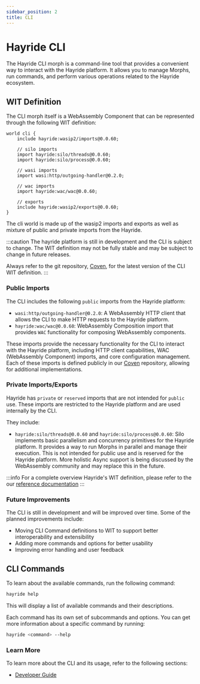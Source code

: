 ```yaml
---
sidebar_position: 2
title: CLI
---
```


# Hayride CLI 

The Hayride CLI morph is a command-line tool that provides a convenient way to interact with the Hayride platform. It allows you to manage Morphs, run commands, and perform various operations related to the Hayride ecosystem. 

## WIT Definition

The CLI morph itself is a WebAssembly Component that can be represented through the following WIT definition:

```wit
world cli {
    include hayride:wasip2/imports@0.0.60;

    // silo imports
    import hayride:silo/threads@0.0.60;
    import hayride:silo/process@0.0.60;

    // wasi imports
    import wasi:http/outgoing-handler@0.2.0;

    // wac imports
    import hayride:wac/wac@0.0.60;

    // exports
    include hayride:wasip2/exports@0.0.60;
}
```

The cli world is made up of the wasip2 imports and exports as well as mixture of public and private imports from the Hayride. 

:::caution
The hayride platform is still in development and the CLI is subject to change. The WIT definition may not be fully stable and may be subject to change in future releases. 

Always refer to the git repository, [Coven](https://github.com/hayride-dev/coven), for the latest version of the CLI WIT definition.
:::

### Public Imports

The CLI includes the following `public` imports from the Hayride platform:
- `wasi:http/outgoing-handler@0.2.0`: A WebAssembly HTTP client that allows the CLI to make HTTP requests to the Hayride platform.
- `hayride:wac/wac@0.0.60`: WebAssembly Composition import that provides `WAC` functionality for composing WebAssembly components.

These imports provide the necessary functionality for the CLI to interact with the Hayride platform, including HTTP client capabilities, WAC (WebAssembly Component) imports, and core configuration management. Each of these imports is defined publicly in our [Coven](https://github.com/hayride-dev/coven) repository, allowing for additional implementations. 

### Private Imports/Exports

Hayride has `private` or `reserved` imports that are not intended for `public` use. These imports are restricted to the Hayride platform and are used internally by the CLI. 

They include:
- `hayride:silo/threads@0.0.60` and `hayride:silo/process@0.0.60`: Silo implements basic parallelism and concurrency primitives for the Hayride platform. It provides a way to run Morphs in parallel and manage their execution. This is not intended for public use and is reserved for the Hayride platform. More holistic Async support is being discussed by the WebAssembly community and may replace this in the future.

:::info 
For a complete overview Hayride's WIT definition, please refer to the our [reference documentation](../../reference/interfaces/)
:::

### Future Improvements
The CLI is still in development and will be improved over time. Some of the planned improvements include:
- Moving CLI Command definitions to WIT to support better interoperability and extensibility
- Adding more commands and options for better usability
- Improving error handling and user feedback

## CLI Commands

To learn about the available commands, run the following command:

```bash
hayride help
```
This will display a list of available commands and their descriptions.

Each command has its own set of subcommands and options. You can get more information about a specific command by running:

```bash
hayride <command> --help
```

### Learn More 
To learn more about the CLI and its usage, refer to the following sections:
- [Developer Guide](../../developer-guides/examples/)

